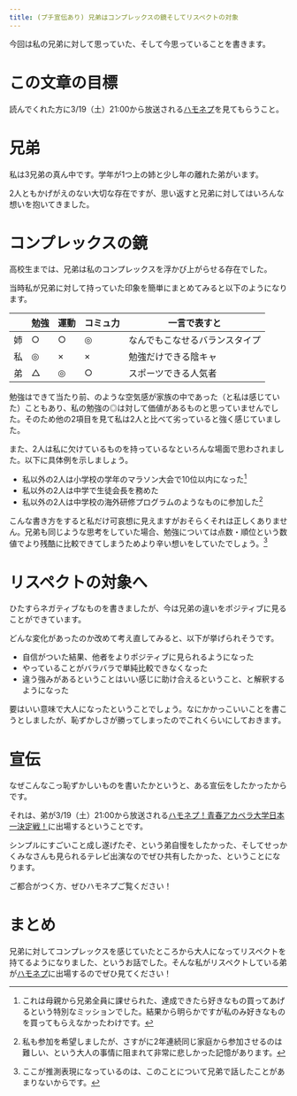 ```yaml
---
title: (プチ宣伝あり) 兄弟はコンプレックスの鏡そしてリスペクトの対象
---
```


今回は私の兄弟に対して思っていた、そして今思っていることを書きます。

# この文章の目標

読んでくれた方に3/19（土）21:00から放送される[ハモネプ](https://www.fujitv.co.jp/hamonep/)を見てもらうこと。

# 兄弟

私は3兄弟の真ん中です。学年が1つ上の姉と少し年の離れた弟がいます。

2人ともかげがえのない大切な存在ですが、思い返すと兄弟に対してはいろんな想いを抱いてきました。

# コンプレックスの鏡

高校生までは、兄弟は私のコンプレックスを浮かび上がらせる存在でした。

当時私が兄弟に対して持っていた印象を簡単にまとめてみると以下のようになります。

|     | 勉強 | 運動 | コミュ力 | 一言で表すと                   |
| --- | ---- | ---- | -------- | ------------------------------ |
| 姉  | ○    | ○    | ◎        | なんでもこなせるバランスタイプ |
| 私  | ◎    | ×    | ×        | 勉強だけできる陰キャ           |
| 弟  | △    | ◎    | ○        | スポーツできる人気者           |

勉強はできて当たり前、のような空気感が家族の中であった（と私は感じていた）こともあり、私の勉強の◎は対して価値があるものと思っていませんでした。そのため他の2項目を見て私は2人と比べて劣っていると強く感じていました。

また、2人は私に欠けているものを持っているなといろんな場面で思わされました。以下に具体例を示しましょう。

- 私以外の2人は小学校の学年のマラソン大会で10位以内になった[^1]
- 私以外の2人は中学で生徒会長を務めた
- 私以外の2人は中学校の海外研修プログラムのようなものに参加した[^2]

こんな書き方をすると私だけ可哀想に見えますがおそらくそれは正しくありません。兄弟も同じような思考をしていた場合、勉強については点数・順位という数値でより残酷に比較できてしまうためより辛い想いをしていたでしょう。[^3]

# リスペクトの対象へ

ひたすらネガティブなものを書きましたが、今は兄弟の違いをポジティブに見ることができています。

どんな変化があったのか改めて考え直してみると、以下が挙げられそうです。

- 自信がついた結果、他者をよりポジティブに見られるようになった
- やっていることがバラバラで単純比較できなくなった
- 違う強みがあるということはいい感じに助け合えるということ、と解釈するようになった

要はいい意味で大人になったということでしょう。なにかかっこいいことを書こうとしましたが、恥ずかしさが勝ってしまったのでこれくらいにしておきます。

# 宣伝

なぜこんなこっ恥ずかしいものを書いたかというと、ある宣伝をしたかったからです。

それは、弟が3/19（土）21:00から放送される[ハモネプ！青春アカペラ大学日本一決定戦！](https://www.fujitv.co.jp/hamonep/index.html)に出場するということです。

シンプルにすごいこと成し遂げたぞ、という弟自慢をしたかった、そしてせっかくみなさんも見られるテレビ出演なのでぜひ共有したかった、ということになります。

ご都合がつく方、ぜひハモネプご覧ください！

# まとめ

兄弟に対してコンプレックスを感じていたところから大人になってリスペクトを持てるようになりました、というお話でした。そんな私がリスペクトしている弟が[ハモネプ](https://www.fujitv.co.jp/hamonep/index.html)に出場するのでぜひ見てください！

[^1]: これは母親から兄弟全員に課せられた、達成できたら好きなもの買ってあげるという特別なミッションでした。結果から明らかですが私のみ好きなものを買ってもらえなかったわけです。
[^2]: 私も参加を希望しましたが、さすがに2年連続同じ家庭から参加させるのは難しい、という大人の事情に阻まれて非常に悲しかった記憶があります。
[^3]: ここが推測表現になっているのは、このことについて兄弟で話したことがあまりないからです。
